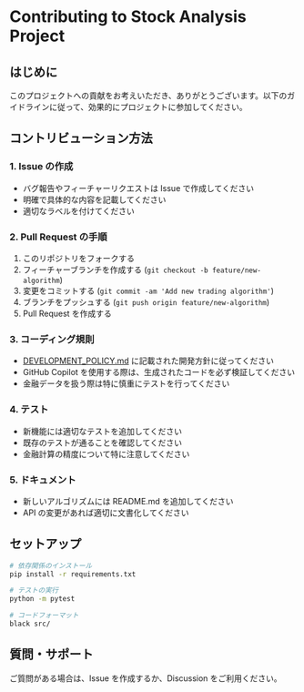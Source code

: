 # Contributing to Stock Analysis Project

## はじめに
このプロジェクトへの貢献をお考えいただき、ありがとうございます。以下のガイドラインに従って、効果的にプロジェクトに参加してください。

## コントリビューション方法

### 1. Issue の作成
- バグ報告やフィーチャーリクエストは Issue で作成してください
- 明確で具体的な内容を記載してください
- 適切なラベルを付けてください

### 2. Pull Request の手順
1. このリポジトリをフォークする
2. フィーチャーブランチを作成する (`git checkout -b feature/new-algorithm`)
3. 変更をコミットする (`git commit -am 'Add new trading algorithm'`)
4. ブランチをプッシュする (`git push origin feature/new-algorithm`)
5. Pull Request を作成する

### 3. コーディング規則
- [DEVELOPMENT_POLICY.md](../DEVELOPMENT_POLICY.md) に記載された開発方針に従ってください
- GitHub Copilot を使用する際は、生成されたコードを必ず検証してください
- 金融データを扱う際は特に慎重にテストを行ってください

### 4. テスト
- 新機能には適切なテストを追加してください
- 既存のテストが通ることを確認してください
- 金融計算の精度について特に注意してください

### 5. ドキュメント
- 新しいアルゴリズムには README.md を追加してください
- API の変更があれば適切に文書化してください

## セットアップ

```bash
# 依存関係のインストール
pip install -r requirements.txt

# テストの実行
python -m pytest

# コードフォーマット
black src/
```

## 質問・サポート
ご質問がある場合は、Issue を作成するか、Discussion をご利用ください。
